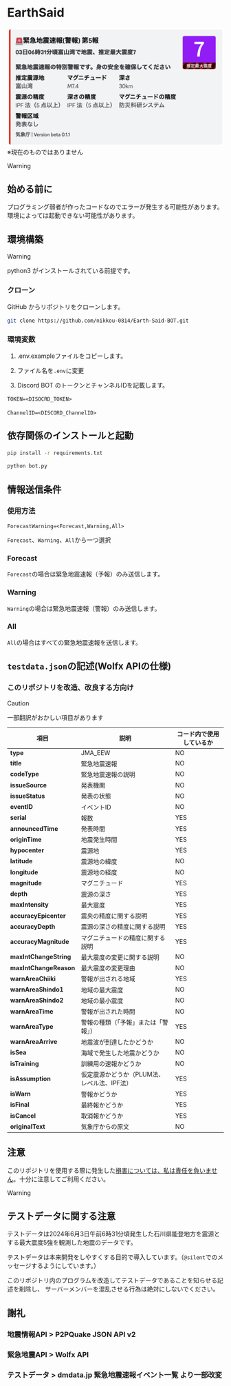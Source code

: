 # EarthSaid

<div style="text-align: center;">
    <img src="screenshot.png" alt="Kyoshin Report BOT Screenshot" style="max-width: 100%; height: auto;">
</div>
※現在のものではありません

> [!WARNING]
>## 始める前に
> プログラミング弱者が作ったコードなのでエラーが発生する可能性があります。
> 環境によっては起動できない可能性があります。

## 環境構築

> [!WARNING]
> python3 がインストールされている前提です。

### クローン

GitHub からリポジトリをクローンします。

```bash
git clone https://github.com/nikkou-0814/Earth-Said-BOT.git
```

### 環境変数

1. .env.exampleファイルをコピーします。

2. ファイル名を```.env```に変更

2. Discord BOT のトークンとチャンネルIDを記載します。

```env
TOKEN=<DISOCRD_TOKEN>

ChannelID=<DISCORD_ChannelID>
```

## 依存関係のインストールと起動

```bash
pip install -r requirements.txt
```
```bash
python bot.py
```

## 情報送信条件
### 使用方法
```env
ForecastWarning=<Forecast,Warning,All>
```

```Forecast```、```Warning```、```All```から一つ選択

### Forecast

```Forecast```の場合は緊急地震速報（予報）のみ送信します。

### Warning

```Warning```の場合は緊急地震速報（警報）のみ送信します。

### All

```All```の場合はすべての緊急地震速報を送信します。

## ```testdata.json```の記述(Wolfx APIの仕様)
### このリポジトリを改造、改良する方向け
> [!CAUTION]
> 一部翻訳がおかしい項目があります

| **項目**                 | **説明**                           | **コード内で使用しているか** |
|-------------------------|------------------------------------|------------------------|
| **type**                | JMA_EEW                            | NO                     |
| **title**               | 緊急地震速報                         | NO                     |
| **codeType**            | 緊急地震速報の説明                    | NO                     |
| **issueSource**         | 発表機関                            | NO                     |
| **issueStatus**         | 発表の状態                          | NO                     |
| **eventID**             | イベントID                          | NO                     |
| **serial**              | 報数                               | YES                    |
| **announcedTime**       | 発表時間                            | YES                    |
| **originTime**          | 地震発生時間                         | YES                    |
| **hypocenter**          | 震源地                              | YES                    |
| **latitude**            | 震源地の緯度                         | NO                     |
| **longitude**           | 震源地の経度                         | NO                     |
| **magnitude**           | マグニチュード                       | YES                    |
| **depth**               | 震源の深さ                          | YES                    |
| **maxIntensity**        | 最大震度                             | YES                   |
| **accuracyEpicenter**   | 震央の精度に関する説明               | YES                      |
| **accuracyDepth**       | 震源の深さの精度に関する説明         | YES                       |
| **accuracyMagnitude**   | マグニチュードの精度に関する説明     | YES                        |
| **maxIntChangeString**  | 最大震度の変更に関する説明           | NO                       |
| **maxIntChangeReason**  | 最大震度の変更理由                   | NO                     |
| **warnAreaChiiki**      | 警報が出される地域                   | YES                    |
| **warnAreaShindo1**     | 地域の最大震度                       | NO                     |
| **warnAreaShindo2**     | 地域の最小震度                       | NO                     |
| **warnAreaTime**        | 警報が出された時間                   | NO                     |
| **warnAreaType**        | 警報の種類（「予報」または「警報」） | YES                       |
| **warnAreaArrive**      | 地震波が到達したかどうか             | NO                      |
| **isSea**               | 海域で発生した地震かどうか           | NO                      |
| **isTraining**          | 訓練用の速報かどうか                 | NO                     |
| **isAssumption**        | 仮定震源かどうか（PLUM法、レベル法、IPF法） | YES                |
| **isWarn**              | 警報かどうか                         | YES                   |
| **isFinal**             | 最終報かどうか                       | YES                   |
| **isCancel**            | 取消報かどうか                       | YES                   |
| **originalText**        | 気象庁からの原文                     | NO                    |

## 注意
このリポジトリを使用する際に発生した<ins>損害については、私は責任を負いません</ins>。十分に注意してご利用ください。

> [!WARNING]
>## テストデータに関する注意
>テストデータは2024年6月3日午前6時31分頃発生した石川県能登地方を震源とする最大震度5強を観測した地震のデータです。
>
>テストデータは本来開発をしやすくする目的で導入しています。（```@silent```でのメッセージするようにしています。）
>
>このリポジトリ内のプログラムを改造してテストデータであることを知らせる記述を削除し、
>サーバーメンバーを混乱させる行為は絶対にしないでください。

## 謝礼

### 地震情報API > P2PQuake JSON API v2

### 緊急地震API > Wolfx API

### テストデータ > dmdata.jp 緊急地震速報イベント一覧 より一部改変
